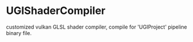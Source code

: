 # UGIShaderCompiler
customized vulkan GLSL shader compiler, compile for 'UGIProject' pipeline binary file.
